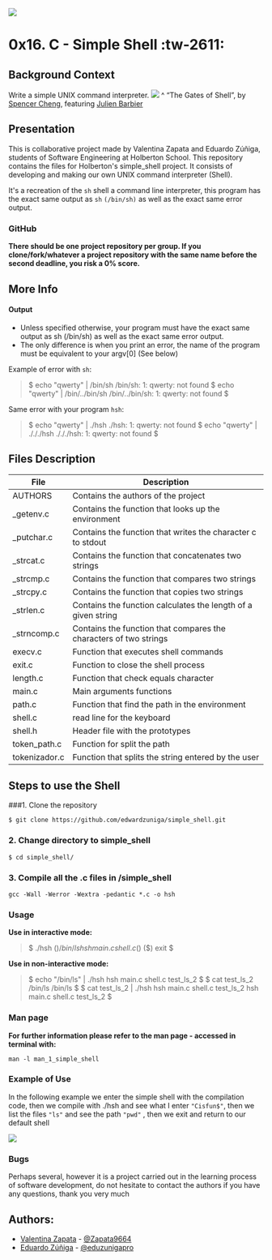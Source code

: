 ![](https://cdn-website.partechpartners.com/media/images/Holberton_School_Logo.original.png)
# 0x16. C - Simple Shell :tw-2611:

## Background Context
Write a simple UNIX command interpreter.
![](https://s3.amazonaws.com/intranet-projects-files/holbertonschool-low_level_programming/235/shell.jpeg)
^ “The Gates of Shell”, by [Spencer Cheng](https://twitter.com/spencerhcheng/status/855104635069054977 "Spencer Cheng"), featuring [Julien Barbier](https://twitter.com/julienbarbier42 "Julien Barbier")
## Presentation

This is collaborative project made by Valentina Zapata and Eduardo Zúñiga, students of Software Engineering at Holberton School. This repository contains the files for Holberton's simple_shell project. It consists of developing and making our own UNIX command interpreter (Shell).

It's a recreation of the `sh` shell a command line interpreter, this program has the exact same output as `sh` `(/bin/sh)` as well as the exact same error output.

### GitHub
**There should be one project repository per group. If you clone/fork/whatever a project repository with the same name before the second deadline, you risk a 0% score.**

## More Info
#### Output
- Unless specified otherwise, your program must have the exact same output as sh (/bin/sh) as well as the exact same error output.
- The only difference is when you print an error, the name of the program must be equivalent to your argv[0] (See below)

Example of error with `sh`:

> $ echo "qwerty" | /bin/sh
/bin/sh: 1: qwerty: not found
$ echo "qwerty" | /bin/../bin/sh
/bin/../bin/sh: 1: qwerty: not found
$

Same error with your program `hsh`:

>$ echo "qwerty" | ./hsh
./hsh: 1: qwerty: not found
$ echo "qwerty" | ./././hsh
./././hsh: 1: qwerty: not found
$




## Files Description
| File  | Description  |
| ------------ | ------------ |
|  AUTHORS | Contains the authors of the project  |
|  _getenv.c |  Contains the function that looks up the environment |
|  _putchar.c |  Contains the function that writes the character c to stdout |
| _strcat.c  | Contains the function that concatenates two strings  |
| _strcmp.c  | Contains the function that compares two strings  |
|_strcpy.c   | Contains the function that copies two strings  |
|  _strlen.c| Contains the function calculates the length of a given string  |
| _strncomp.c  |  Contains the function that compares the characters of two strings |
| execv.c |  Function that executes shell commands |
| exit.c  | Function to close the shell process  |
| length.c  |  Function that check equals character|
|  main.c |  Main arguments functions |
| path.c  | Function that find the path in the environment  |
| shell.c  |  read line for the keyboard |
| shell.h  | Header file with the prototypes  |
|  token_path.c | Function for split the  path  |
| tokenizador.c  |  Function that splits the string entered by the user |

## Steps to use the Shell

###1. Clone the repository

`$ git clone https://github.com/edwardzuniga/simple_shell.git`

### 2. Change directory to simple_shell

`$ cd simple_shell/`

### 3. Compile all the .c files in /simple_shell

`gcc -Wall -Werror -Wextra -pedantic *.c -o hsh`

### Usage

**Use in interactive mode:**

>$ ./hsh
($) /bin/ls
hsh main.c shell.c
($)
($) exit
$

**Use in non-interactive mode:**

>$ echo "/bin/ls" | ./hsh
hsh main.c shell.c test_ls_2
$
$ cat test_ls_2
/bin/ls
/bin/ls
$
$ cat test_ls_2 | ./hsh
hsh main.c shell.c test_ls_2
hsh main.c shell.c test_ls_2
$

### Man page

**For further information please refer to the man page - accessed in terminal with:**

`man -l man_1_simple_shell`

### Example of Use

In the following example we enter the simple shell with the compilation code, then we compile with ./hsh and see what I enter `"Cisfun$"`, then we list the files `"ls"` and see the path `"pwd"` , then we exit and return to our default shell

![](https://i.ibb.co/mrnMrhn/ejemplo1.png)


### Bugs
Perhaps several, however it is a project carried out in the learning process of software development, do not hesitate to contact the authors if you have any questions, thank you very much



## Authors:
- [Valentina Zapata](https://github.com/ "Valentina Zapata") - [@Zapata9664](https://twitter.com/Zapata9664 "@Zapata9664")
- [Eduardo Zúñiga](https://github.com/edwardzuniga/ "Eduardo Zúñiga") - [@eduzunigapro](https://twitter.com/eduzunigapro "@eduzunigapro")
